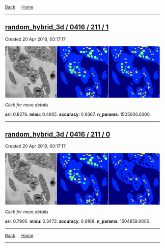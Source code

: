 
[Back](..)&nbsp;&nbsp;&nbsp;&nbsp;&nbsp;[Home](https://leapmanlab.github.io/snapshots)

---

<div class="summary"><a href="1"><h2>random_hybrid_3d / 0416 / 211 / 1</h2></a><p>Created 20 Apr 2019, 00:17:17
</p><a href="1"><img src="1/media/summary.png" align="center"></a><p>
<i>Click for more details</i>
</p></div>

**ari**: 0.8276. **miou**: 0.4905. **accuracy**: 0.9367. **n_params**: 1505006.0000. 

---

<div class="summary"><a href="0"><h2>random_hybrid_3d / 0416 / 211 / 0</h2></a><p>Created 20 Apr 2019, 00:17:17
</p><a href="0"><img src="0/media/summary.png" align="center"></a><p>
<i>Click for more details</i>
</p></div>

**ari**: 0.7900. **miou**: 0.3473. **accuracy**: 0.9168. **n_params**: 1504859.0000. 

---

[Back](..)&nbsp;&nbsp;&nbsp;&nbsp;&nbsp;[Home](https://leapmanlab.github.io/snapshots)

---